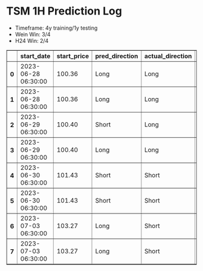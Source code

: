 <h1>TSM 1H Prediction Log</h1>

* Timeframe: 4y training/1y testing
* Wein Win: 3/4
* H24  Win: 2/4
<table border="1" class="dataframe">
  <thead>
    <tr style="text-align: right;">
      <th></th>
      <th>start_date</th>
      <th>start_price</th>
      <th>pred_direction</th>
      <th>actual_direction</th>
      <th>end_date</th>
      <th>end_price</th>
      <th>difference</th>
      <th>model_type</th>
    </tr>
  </thead>
  <tbody>
    <tr>
      <th>0</th>
      <td>2023-06-28 06:30:00</td>
      <td>100.36</td>
      <td>Long</td>
      <td>Long</td>
      <td>2023-06-28 12:00:00</td>
      <td>100.92</td>
      <td>0.56</td>
      <td>Wein</td>
    </tr>
    <tr>
      <th>1</th>
      <td>2023-06-28 06:30:00</td>
      <td>100.36</td>
      <td>Long</td>
      <td>Long</td>
      <td>2023-06-28 12:00:00</td>
      <td>100.92</td>
      <td>0.56</td>
      <td>H24</td>
    </tr>
    <tr>
      <th>2</th>
      <td>2023-06-29 06:30:00</td>
      <td>100.40</td>
      <td>Short</td>
      <td>Long</td>
      <td>2023-06-29 12:00:00</td>
      <td>100.50</td>
      <td>0.24</td>
      <td>H24</td>
    </tr>
    <tr>
      <th>3</th>
      <td>2023-06-29 06:30:00</td>
      <td>100.40</td>
      <td>Long</td>
      <td>Long</td>
      <td>2023-06-29 12:00:00</td>
      <td>100.50</td>
      <td>0.24</td>
      <td>Wein</td>
    </tr>
    <tr>
      <th>4</th>
      <td>2023-06-30 06:30:00</td>
      <td>101.43</td>
      <td>Short</td>
      <td>Short</td>
      <td>2023-06-30 12:00:00</td>
      <td>100.92</td>
      <td>-0.51</td>
      <td>Wein</td>
    </tr>
    <tr>
      <th>5</th>
      <td>2023-06-30 06:30:00</td>
      <td>101.43</td>
      <td>Short</td>
      <td>Short</td>
      <td>2023-06-30 12:00:00</td>
      <td>100.92</td>
      <td>-0.51</td>
      <td>H24</td>
    </tr>
    <tr>
      <th>6</th>
      <td>2023-07-03 06:30:00</td>
      <td>103.27</td>
      <td>Long</td>
      <td>Short</td>
      <td>2023-07-03 12:00:00</td>
      <td>103.15</td>
      <td>-0.12</td>
      <td>H24</td>
    </tr>
    <tr>
      <th>7</th>
      <td>2023-07-03 06:30:00</td>
      <td>103.27</td>
      <td>Long</td>
      <td>Short</td>
      <td>2023-07-03 09:00:00</td>
      <td>102.99</td>
      <td>-0.28</td>
      <td>Wein</td>
    </tr>
  </tbody>
</table>